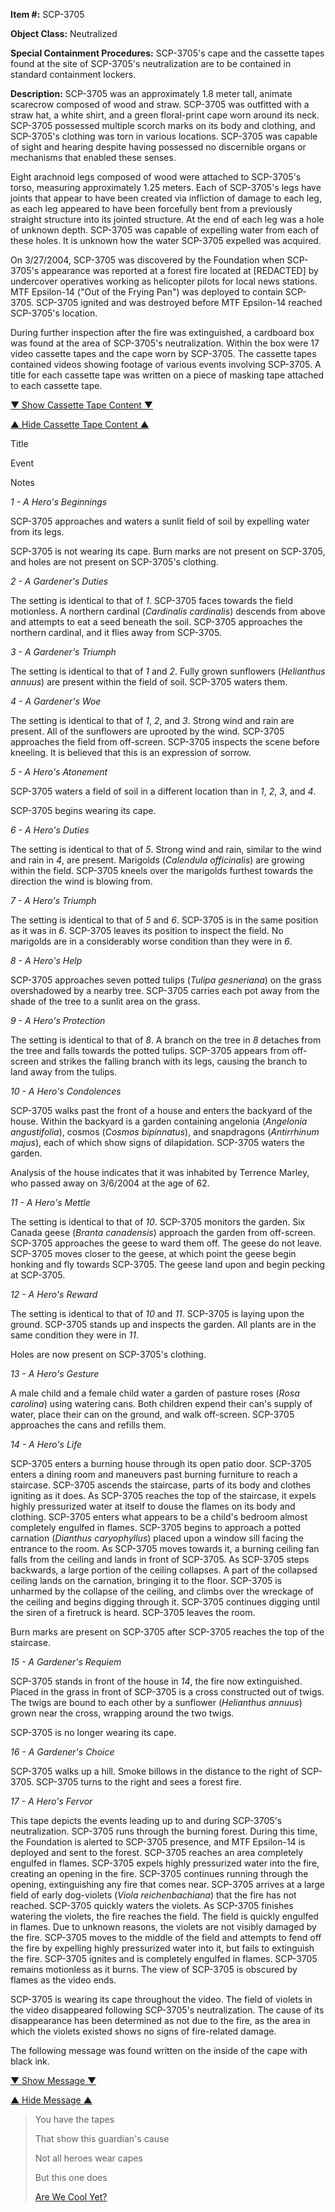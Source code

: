   
**Item #:** SCP-3705

**Object Class:** Neutralized

**Special Containment Procedures:** SCP-3705's cape and the cassette tapes found at the site of SCP-3705's neutralization are to be contained in standard containment lockers.

**Description:** SCP-3705 was an approximately 1.8 meter tall, animate scarecrow composed of wood and straw. SCP-3705 was outfitted with a straw hat, a white shirt, and a green floral-print cape worn around its neck. SCP-3705 possessed multiple scorch marks on its body and clothing, and SCP-3705's clothing was torn in various locations. SCP-3705 was capable of sight and hearing despite having possessed no discernible organs or mechanisms that enabled these senses.

Eight arachnoid legs composed of wood were attached to SCP-3705's torso, measuring approximately 1.25 meters. Each of SCP-3705's legs have joints that appear to have been created via infliction of damage to each leg, as each leg appeared to have been forcefully bent from a previously straight structure into its jointed structure. At the end of each leg was a hole of unknown depth. SCP-3705 was capable of expelling water from each of these holes. It is unknown how the water SCP-3705 expelled was acquired.

On 3/27/2004, SCP-3705 was discovered by the Foundation when SCP-3705's appearance was reported at a forest fire located at \[REDACTED\] by undercover operatives working as helicopter pilots for local news stations. MTF Epsilon-14 ("Out of the Frying Pan") was deployed to contain SCP-3705. SCP-3705 ignited and was destroyed before MTF Epsilon-14 reached SCP-3705's location.

During further inspection after the fire was extinguished, a cardboard box was found at the area of SCP-3705's neutralization. Within the box were 17 video cassette tapes and the cape worn by SCP-3705. The cassette tapes contained videos showing footage of various events involving SCP-3705. A title for each cassette tape was written on a piece of masking tape attached to each cassette tape.

[▼ Show Cassette Tape Content ▼](javascript:;)

[▲ Hide Cassette Tape Content ▲](javascript:;)

Title

Event

Notes

_1 - A Hero's Beginnings_

SCP-3705 approaches and waters a sunlit field of soil by expelling water from its legs.

SCP-3705 is not wearing its cape. Burn marks are not present on SCP-3705, and holes are not present on SCP-3705's clothing.

_2 - A Gardener's Duties_

The setting is identical to that of _1_. SCP-3705 faces towards the field motionless. A northern cardinal (_Cardinalis cardinalis_) descends from above and attempts to eat a seed beneath the soil. SCP-3705 approaches the northern cardinal, and it flies away from SCP-3705.

_3 - A Gardener's Triumph_

The setting is identical to that of _1_ and _2_. Fully grown sunflowers (_Helianthus annuus_) are present within the field of soil. SCP-3705 waters them.

_4 - A Gardener's Woe_

The setting is identical to that of _1_, _2_, and _3_. Strong wind and rain are present. All of the sunflowers are uprooted by the wind. SCP-3705 approaches the field from off-screen. SCP-3705 inspects the scene before kneeling. It is believed that this is an expression of sorrow.

_5 - A Hero's Atonement_

SCP-3705 waters a field of soil in a different location than in _1_, _2_, _3_, and _4_.

SCP-3705 begins wearing its cape.

_6 - A Hero's Duties_

The setting is identical to that of _5_. Strong wind and rain, similar to the wind and rain in _4_, are present. Marigolds (_Calendula officinalis_) are growing within the field. SCP-3705 kneels over the marigolds furthest towards the direction the wind is blowing from.

_7 - A Hero's Triumph_

The setting is identical to that of _5_ and _6_. SCP-3705 is in the same position as it was in _6_. SCP-3705 leaves its position to inspect the field. No marigolds are in a considerably worse condition than they were in _6_.

_8 - A Hero's Help_

SCP-3705 approaches seven potted tulips (_Tulipa gesneriana_) on the grass overshadowed by a nearby tree. SCP-3705 carries each pot away from the shade of the tree to a sunlit area on the grass.

_9 - A Hero's Protection_

The setting is identical to that of _8_. A branch on the tree in _8_ detaches from the tree and falls towards the potted tulips. SCP-3705 appears from off-screen and strikes the falling branch with its legs, causing the branch to land away from the tulips.

_10 - A Hero's Condolences_

SCP-3705 walks past the front of a house and enters the backyard of the house. Within the backyard is a garden containing angelonia (_Angelonia angustifolia_), cosmos (_Cosmos bipinnatus_), and snapdragons (_Antirrhinum majus_), each of which show signs of dilapidation. SCP-3705 waters the garden.

Analysis of the house indicates that it was inhabited by Terrence Marley, who passed away on 3/6/2004 at the age of 62.

_11 - A Hero's Mettle_

The setting is identical to that of _10_. SCP-3705 monitors the garden. Six Canada geese (_Branta canadensis_) approach the garden from off-screen. SCP-3705 approaches the geese to ward them off. The geese do not leave. SCP-3705 moves closer to the geese, at which point the geese begin honking and fly towards SCP-3705. The geese land upon and begin pecking at SCP-3705.

_12 - A Hero's Reward_

The setting is identical to that of _10_ and _11_. SCP-3705 is laying upon the ground. SCP-3705 stands up and inspects the garden. All plants are in the same condition they were in _11_.

Holes are now present on SCP-3705's clothing.

_13 - A Hero's Gesture_

A male child and a female child water a garden of pasture roses (_Rosa carolina_) using watering cans. Both children expend their can's supply of water, place their can on the ground, and walk off-screen. SCP-3705 approaches the cans and refills them.

_14 - A Hero's Life_

SCP-3705 enters a burning house through its open patio door. SCP-3705 enters a dining room and maneuvers past burning furniture to reach a staircase. SCP-3705 ascends the staircase, parts of its body and clothes igniting as it does. As SCP-3705 reaches the top of the staircase, it expels highly pressurized water at itself to douse the flames on its body and clothing. SCP-3705 enters what appears to be a child's bedroom almost completely engulfed in flames. SCP-3705 begins to approach a potted carnation (_Dianthus caryophyllus_) placed upon a window sill facing the entrance to the room. As SCP-3705 moves towards it, a burning ceiling fan falls from the ceiling and lands in front of SCP-3705. As SCP-3705 steps backwards, a large portion of the ceiling collapses. A part of the collapsed ceiling lands on the carnation, bringing it to the floor. SCP-3705 is unharmed by the collapse of the ceiling, and climbs over the wreckage of the ceiling and begins digging through it. SCP-3705 continues digging until the siren of a firetruck is heard. SCP-3705 leaves the room.

Burn marks are present on SCP-3705 after SCP-3705 reaches the top of the staircase.

_15 - A Gardener's Requiem_

SCP-3705 stands in front of the house in _14_, the fire now extinguished. Placed in the grass in front of SCP-3705 is a cross constructed out of twigs. The twigs are bound to each other by a sunflower (_Helianthus annuus_) grown near the cross, wrapping around the two twigs.

SCP-3705 is no longer wearing its cape.

_16 - A Gardener's Choice_

SCP-3705 walks up a hill. Smoke billows in the distance to the right of SCP-3705. SCP-3705 turns to the right and sees a forest fire.

_17 - A Hero's Fervor_

This tape depicts the events leading up to and during SCP-3705's neutralization. SCP-3705 runs through the burning forest. During this time, the Foundation is alerted to SCP-3705 presence, and MTF Epsilon-14 is deployed and sent to the forest. SCP-3705 reaches an area completely engulfed in flames. SCP-3705 expels highly pressurized water into the fire, creating an opening in the fire. SCP-3705 continues running through the opening, extinguishing any fire that comes near. SCP-3705 arrives at a large field of early dog-violets (_Viola reichenbachiana_) that the fire has not reached. SCP-3705 quickly waters the violets. As SCP-3705 finishes watering the violets, the fire reaches the field. The field is quickly engulfed in flames. Due to unknown reasons, the violets are not visibly damaged by the fire. SCP-3705 moves to the middle of the field and attempts to fend off the fire by expelling highly pressurized water into it, but fails to extinguish the fire. SCP-3705 ignites and is completely engulfed in flames. SCP-3705 remains motionless as it burns. The view of SCP-3705 is obscured by flames as the video ends.

SCP-3705 is wearing its cape throughout the video. The field of violets in the video disappeared following SCP-3705's neutralization. The cause of its disappearance has been determined as not due to the fire, as the area in which the violets existed shows no signs of fire-related damage.

The following message was found written on the inside of the cape with black ink.

[▼ Show Message ▼](javascript:;)

[▲ Hide Message ▲](javascript:;)

> You have the tapes
> 
> That show this guardian's cause
> 
> Not all heroes wear capes
> 
> But this one does
> 
> [Are We Cool Yet?](http://www.scp-wiki.net/are-we-cool-yet-hub)